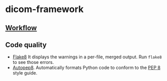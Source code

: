 # dicom-framework

## [Workflow](docs/workflow.md)

## Code quality
- [Flake8](https://github.com/PyCQA/flake8) It displays the warnings in a per-file, merged output. Run `flake8` to see those errors.
- [Autopep8](https://github.com/hhatto/autopep8). Automatically formats Python code to conform to the [PEP 8](https://www.python.org/dev/peps/pep-0008/) style guide.
